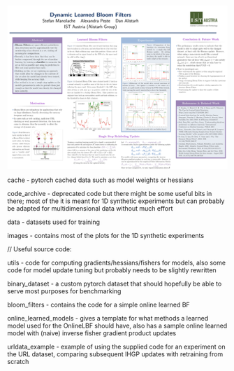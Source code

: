 [![Screenshot3](Dynamic_Learned_Bloom_Filters-1.jpg "Screenshot3")]()

cache - pytorch cached data such as model weights or
        hessians

code_archive - deprecated code but there might be some useful bits
               in there; most of the it is meant for 1D synthetic
               experiments but can probably be adapted
               for multidimensional data without much effort

data - datasets used for training

images - contains most of the plots for the 1D synthetic
         experiments

//
Useful source code:

utils - code for computing gradients/hessians/fishers for models,
        also some code for model update tuning but probably needs
        to be slightly rewritten

binary_dataset - a custom pytorch dataset that should hopefully
                 be able to serve most purposes for benchmarking

bloom_filters - contains the code for a simple online learned BF

online_learned_models - gives a template for what methods
                        a learned model used for the OnlineLBF should have, also has a sample
                        online learned model with (naive) inverse
                        fisher gradient product updates

urldata_example - example of using the supplied code
                  for an experiment on the URL dataset,
                  comparing subsequent IHGP updates with
                  retraining from scratch
